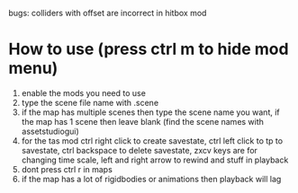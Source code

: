 bugs: colliders with offset are incorrect in hitbox mod<br />

# How to use (press ctrl m to hide mod menu)
1. enable the mods you need to use<br />
2. type the scene file name with .scene<br />
3. if the map has multiple scenes then type the scene name you want, if the map has 1 scene then leave blank (find the scene names with assetstudiogui)<br />
4. for the tas mod ctrl right click to create savestate, ctrl left click to tp to savestate, ctrl backspace to delete savestate, zxcv keys are for changing time scale, left and right arrow to rewind and stuff in playback<br />
5. dont press ctrl r in maps<br />
6. if the map has a lot of rigidbodies or animations then playback will lag
